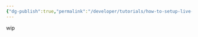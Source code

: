 ```yaml
---
{"dg-publish":true,"permalink":"/developer/tutorials/how-to-setup-live-syncd-obsidian-vault/","dgPassFrontmatter":true}
---
```


wip